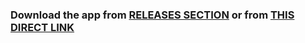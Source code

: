 ### Download the app from **[RELEASES SECTION](https://github.com/mauricegift/gifted-tech-portfolio-app/releases/tag/giftedapk)** or from **[THIS DIRECT LINK](https://github.com/mauricegift/gifted-tech-portfolio-app/releases/download/giftedapk/GiftedTech.apk)**
